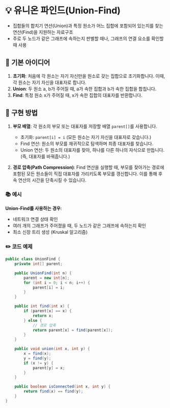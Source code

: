 # 💡 유니온 파인드(Union-Find)
- 집합들의 합치기 연산(Union)과 특정 원소가 어느 집합에 포함되어 있는지를 찾는 연산(Find)을 지원하는 자료구조
- 주로 두 노드가 같은 그래프에 속하는지 판별할 때나, 그래프의 연결 요소를 확인할 때 사용

## 📌 기본 아이디어
1. **초기화**: 처음에 각 원소는 자기 자신만을 원소로 갖는 집합으로 초기화합니다. 이때, 각 원소는 자기 자신을 대표자로 합니다.
2. **Union**: 두 원소 a, b가 주어질 때, a가 속한 집합과 b가 속한 집합을 합칩니다.
3. **Find**: 특정 원소 x가 주어질 때, x가 속한 집합의 대표자를 반환합니다.

## 📌 구현 방법

1. **부모 배열**: 각 원소의 부모 또는 대표자를 저장할 배열 `parent[]`를 사용합니다.
   - 초기화: `parent[i] = i` (모든 원소는 자기 자신을 대표자로 갖습니다.)
   - Find 연산: 원소의 부모를 재귀적으로 탐색하며 최종 대표자를 찾습니다.
   - Union 연산: 두 원소의 대표자를 찾아, 하나를 다른 하나의 자식으로 만듭니다. (즉, 대표자를 바꿔줍니다.)

2. **경로 압축(Path Compression)**: Find 연산을 실행할 때, 부모를 찾아가는 경로에 포함된 모든 원소들이 직접 대표자를 가리키도록 부모를 갱신합니다. 이를 통해 후속 연산의 시간을 단축시킬 수 있습니다.

### 📚 예시

**Union-Find를 사용하는 경우**:
- 네트워크 연결 상태 확인
- 여러 개의 그래프가 주어졌을 때, 두 노드가 같은 그래프에 속하는지 확인
- 최소 신장 트리 생성 (Kruskal 알고리즘)

### ✏️ 코드 예제

```java
public class UnionFind {
    private int[] parent;

    public UnionFind(int n) {
        parent = new int[n];
        for (int i = 0; i < n; i++) {
            parent[i] = i;
        }
    }

    public int find(int x) {
        if (parent[x] == x) {
            return x;
        } else {
            // 경로 압축
            return parent[x] = find(parent[x]);
        }
    }

    public void union(int x, int y) {
        x = find(x);
        y = find(y);
        if (x != y) {
            parent[y] = x;
        }
    }

    public boolean isConnected(int x, int y) {
        return find(x) == find(y);
    }
}
```
